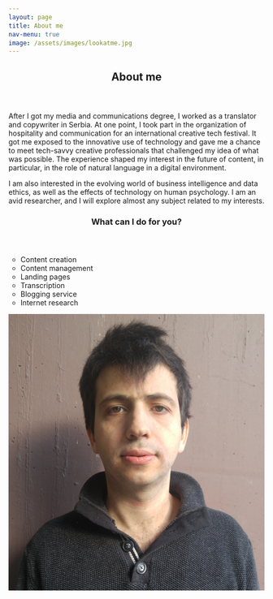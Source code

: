```yaml
---
layout: page
title: About me
nav-menu: true
image: /assets/images/lookatme.jpg
---
```


<!-- Main -->
<div id="main" class="alt">

<!-- One -->
<section id="one">
	<div class="inner">
		<header>
			<h1>About me</h1>
		</header>

<div class="row">
<div class="6u 12u$(small)">
		<p>After I got my media and communications degree, I worked as a translator and copywriter in Serbia. At one point, I took part in the organization of hospitality and communication for an international creative tech festival. It got me exposed to the innovative use of technology and gave me a chance to meet tech-savvy creative professionals that challenged my idea of what was possible. The experience shaped my interest in the future of content, in particular, in the role of natural language in a digital environment.</p> 

<p>I am also interested in the evolving world of business intelligence and data ethics, as well as the effects of technology on human psychology. I am an avid researcher, and I will explore almost any subject related to my interests.</p>

<header>
 <h3>What can I do for you?</h3>
</header>
 <ul type = "circle">
  <li>Content creation</li>
  <li>Content management</li>
  <li>Landing pages</li>
  <li>Transcription</li>
  <li>Blogging service</li>
       <li>Internet research</li>
  </ul>
</div>
	<div class="6u 12u$(small)">
		<span class="image right">
            <img src="/assets/images/aboutme.jpg" alt="Aboutme">
        </span>
    </div>
</div>

</div>
